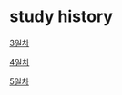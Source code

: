 # study history

[3일차](./history/20210414.md)         

[4일차](./history/20210415.md)

[5일차](./history/20210416.md)
